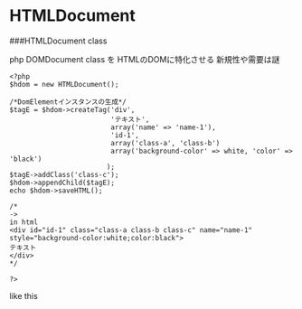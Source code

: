 HTMLDocument
===========
###HTMLDocument class

php DOMDocument class を HTMLのDOMに特化させる
新規性や需要は謎

```php:test.php
<?php
$hdom = new HTMLDocument();

/*DomElementインスタンスの生成*/
$tagE = $hdom->createTag('div',
                         'テキスト',
                         array('name' => 'name-1'),
                         'id-1',
                         array('class-a', 'class-b')
                         array('background-color' => white, 'color' => 'black')
                        ); 
$tagE->addClass('class-c');
$hdom->appendChild($tagE);
echo $hdom->saveHTML();

/*
->
in html
<div id="id-1" class="class-a class-b class-c" name="name-1" style="background-color:white;color:black">
テキスト
</div>
*/

?>
```

like this
